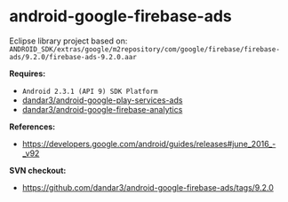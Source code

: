 # android-google-firebase-ads

Eclipse library project based on:<br/>
`ANDROID_SDK/extras/google/m2repository/com/google/firebase/firebase-ads/9.2.0/firebase-ads-9.2.0.aar`

**Requires:**
- `Android 2.3.1 (API 9) SDK Platform`
- [dandar3/android-google-play-services-ads](https://github.com/dandar3/android-google-play-services-ads)
- [dandar3/android-google-firebase-analytics](https://github.com/dandar3/android-google-firebase-analytics)

**References:**
- https://developers.google.com/android/guides/releases#june_2016_-_v92

**SVN checkout:**
- https://github.com/dandar3/android-google-firebase-ads/tags/9.2.0
